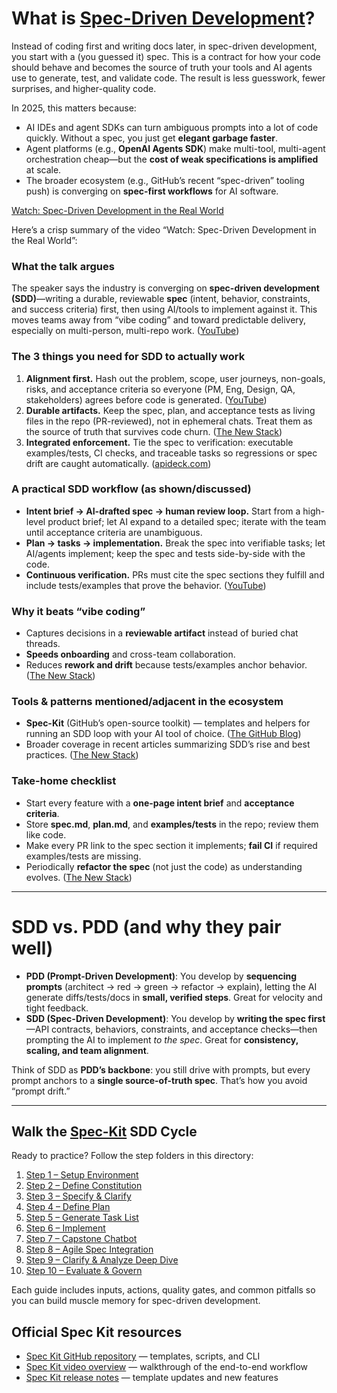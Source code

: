# What is [Spec-Driven Development](https://github.blog/ai-and-ml/generative-ai/spec-driven-development-with-ai-get-started-with-a-new-open-source-toolkit/)?

Instead of coding first and writing docs later, in spec-driven development, you start with a (you guessed it) spec. This is a contract for how your code should behave and becomes the source of truth your tools and AI agents use to generate, test, and validate code. The result is less guesswork, fewer surprises, and higher-quality code.

In 2025, this matters because:

* AI IDEs and agent SDKs can turn ambiguous prompts into a lot of code quickly. Without a spec, you just get **elegant garbage faster**.
* Agent platforms (e.g., **OpenAI Agents SDK**) make multi-tool, multi-agent orchestration cheap—but the **cost of weak specifications is amplified** at scale.
* The broader ecosystem (e.g., GitHub’s recent “spec-driven” tooling push) is converging on **spec-first workflows** for AI software. 

[Watch: Spec-Driven Development in the Real World](https://www.youtube.com/watch?v=3le-v1Pme44)

Here’s a crisp summary of the video “Watch: Spec-Driven Development in the Real World”:

### What the talk argues

The speaker says the industry is converging on **spec-driven development (SDD)**—writing a durable, reviewable **spec** (intent, behavior, constraints, and success criteria) first, then using AI/tools to implement against it. This moves teams away from “vibe coding” and toward predictable delivery, especially on multi-person, multi-repo work. ([YouTube][1])

### The 3 things you need for SDD to actually work

1. **Alignment first.** Hash out the problem, scope, user journeys, non-goals, risks, and acceptance criteria so everyone (PM, Eng, Design, QA, stakeholders) agrees before code is generated. ([YouTube][1])
2. **Durable artifacts.** Keep the spec, plan, and acceptance tests as living files in the repo (PR-reviewed), not in ephemeral chats. Treat them as the source of truth that survives code churn. ([The New Stack][2])
3. **Integrated enforcement.** Tie the spec to verification: executable examples/tests, CI checks, and traceable tasks so regressions or spec drift are caught automatically. ([apideck.com][3])

### A practical SDD workflow (as shown/discussed)

* **Intent brief → AI-drafted spec → human review loop.** Start from a high-level product brief; let AI expand to a detailed spec; iterate with the team until acceptance criteria are unambiguous.
* **Plan → tasks → implementation.** Break the spec into verifiable tasks; let AI/agents implement; keep the spec and tests side-by-side with the code.
* **Continuous verification.** PRs must cite the spec sections they fulfill and include tests/examples that prove the behavior. ([YouTube][1])

### Why it beats “vibe coding”

* Captures decisions in a **reviewable artifact** instead of buried chat threads.
* **Speeds onboarding** and cross-team collaboration.
* Reduces **rework and drift** because tests/examples anchor behavior. ([The New Stack][2])

### Tools & patterns mentioned/adjacent in the ecosystem

* **Spec-Kit** (GitHub’s open-source toolkit) — templates and helpers for running an SDD loop with your AI tool of choice. ([The GitHub Blog][4])
* Broader coverage in recent articles summarizing SDD’s rise and best practices. ([The New Stack][2])

### Take-home checklist

* Start every feature with a **one-page intent brief** and **acceptance criteria**.
* Store **spec.md**, **plan.md**, and **examples/tests** in the repo; review them like code.
* Make every PR link to the spec section it implements; **fail CI** if required examples/tests are missing.
* Periodically **refactor the spec** (not just the code) as understanding evolves. ([The New Stack][2])

---

# SDD vs. PDD (and why they pair well)

* **PDD (Prompt-Driven Development)**: You develop by **sequencing prompts** (architect → red → green → refactor → explain), letting the AI generate diffs/tests/docs in **small, verified steps**. Great for velocity and tight feedback.
* **SDD (Spec-Driven Development)**: You develop by **writing the spec first**—API contracts, behaviors, constraints, and acceptance checks—then prompting the AI to implement *to the spec*. Great for **consistency, scaling, and team alignment**.

Think of SDD as **PDD’s backbone**: you still drive with prompts, but every prompt anchors to a **single source-of-truth spec**. That’s how you avoid “prompt drift.”

---

## Walk the [Spec-Kit](https://developer.microsoft.com/blog/spec-driven-development-spec-kit) SDD Cycle

Ready to practice? Follow the step folders in this directory:

1. [Step 1 – Setup Environment](01_setup_spec_kit/readme.md)
2. [Step 2 – Define Constitution](02_constitution/readme.md)
3. [Step 3 – Specify & Clarify](03_spec/readme.md)
4. [Step 4 – Define Plan](04_plan/readme.md)
5. [Step 5 – Generate Task List](05_tasks/readme.md)
6. [Step 6 – Implement](06_implementation/readme.md)
7. [Step 7 – Capstone Chatbot](07_chatbot_project/readme.md)
8. [Step 8 – Agile Spec Integration](08_agile_spec_combination/readme.md)
9. [Step 9 – Clarify & Analyze Deep Dive](09_spec_analyze_clarify/readme.md)
10. [Step 10 – Evaluate & Govern](10_eval_governance/readme.md)

Each guide includes inputs, actions, quality gates, and common pitfalls so you can build muscle memory for spec-driven development.


## Official Spec Kit resources

- [Spec Kit GitHub repository](https://github.com/github/spec-kit) — templates, scripts, and CLI
- [Spec Kit video overview](https://www.youtube.com/watch?v=a9eR1xsfvHg) — walkthrough of the end-to-end workflow
- [Spec Kit release notes](https://github.com/github/spec-kit/releases) — template updates and new features


[1]: https://www.youtube.com/watch?v=3le-v1Pme44&utm_source=chatgpt.com "Spec-Driven Development in the Real World"
[2]: https://thenewstack.io/spec-driven-development-the-key-to-scalable-ai-agents/?utm_source=chatgpt.com "Spec-Driven Development: The Key to Scalable AI Agents"
[3]: https://www.apideck.com/blog/spec-driven-development-part-1?utm_source=chatgpt.com "An introduction to spec-driven API development"
[4]: https://github.blog/ai-and-ml/generative-ai/spec-driven-development-with-ai-get-started-with-a-new-open-source-toolkit/?utm_source=chatgpt.com "Spec-driven development with AI: Get started with a new ..."
